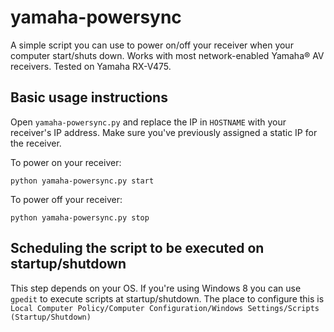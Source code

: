 yamaha-powersync
================


A simple script you can use to power on/off your receiver when your computer start/shuts down. Works with most network-enabled Yamaha® AV receivers. Tested on Yamaha RX-V475.


Basic usage instructions
------------------------

Open `yamaha-powersync.py` and replace the IP in `HOSTNAME` with your receiver's IP address. Make sure you've previously assigned a static IP for the receiver.

To power on your receiver:

    python yamaha-powersync.py start
    
To power off your receiver:

    python yamaha-powersync.py stop
    
    
Scheduling the script to be executed on startup/shutdown
--------------------------------------------------------

This step depends on your OS. If you're using Windows 8 you can use `gpedit` to execute scripts at startup/shutdown. The place to configure this is `Local Computer Policy/Computer Configuration/Windows Settings/Scripts (Startup/Shutdown)`
